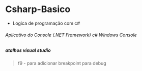 # Csharp-Basico
* Logica de programação com c#

###### Aplicativo do Console (.NET Framework) _c#_ _Windows_ _Console_


##### atalhos visual studio
> f9 - para adicionar breakpoint para debug
